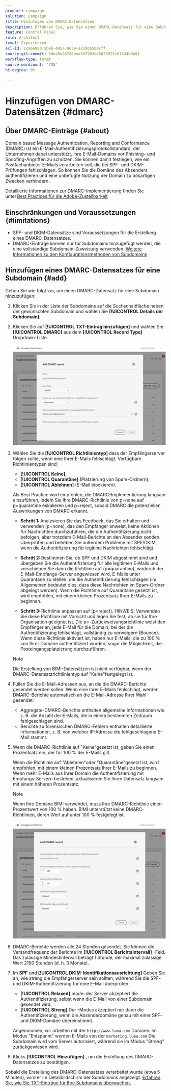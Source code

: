 ```yaml
---
product: campaign
solution: Campaign
title: Hinzufügen von DMARC-Datensätzen
description: Erfahren Sie, wie Sie einen DMARC-Datensatz für eine Subdomain hinzufügen.
feature: Control Panel
role: Architect
level: Experienced
exl-id: 2ca66983-5beb-495a-9639-a31905500cff
source-git-commit: 64ea5e26786eea107983ee5025025c81334b0a91
workflow-type: tm+mt
source-wordcount: '735'
ht-degree: 0%

---
```


# Hinzufügen von DMARC-Datensätzen {#dmarc}

## Über DMARC-Einträge {#about}

Domain based Message Authentication, Reporting and Conformance (DMARC) ist ein E-Mail-Authentifizierungsprotokollstandard, der Unternehmen dabei unterstützt, ihre E-Mail-Domains vor Phishing- und Spoofing-Angriffen zu schützen. Sie können damit festlegen, wie ein Postfachanbieter E-Mails verarbeiten soll, die bei SPF- und DKIM-Prüfungen fehlschlagen. So können Sie die Domäne des Absenders authentifizieren und eine unbefugte Nutzung der Domain zu bösartigen Zwecken verhindern.

Detaillierte Informationen zur DMARC-Implementierung finden Sie unter [Best Practices für die Adobe-Zustellbarkeit](https://experienceleague.adobe.com/docs/deliverability-learn/deliverability-best-practice-guide/additional-resources/technotes/implement-dmarc.html)

## Einschränkungen und Voraussetzungen {#limitations}

* SPF- und DKIM-Datensätze sind Voraussetzungen für die Erstellung eines DMARC-Datensatzes.
* DMARC-Einträge können nur für Subdomains hinzugefügt werden, die eine vollständige Subdomain-Zuweisung verwenden. [Weitere Informationen zu den Konfigurationsmethoden von Subdomains](subdomains-branding.md#subdomain-delegation-methods)

## Hinzufügen eines DMARC-Datensatzes für eine Subdomain {#add}

Gehen Sie wie folgt vor, um einen DMARC-Datensatz für eine Subdomain hinzuzufügen:

1. Klicken Sie in der Liste der Subdomains auf die Suchschaltfläche neben der gewünschten Subdomain und wählen Sie **[!UICONTROL Details der Subdomain]**.

1. Klicken Sie auf **[!UICONTROL TXT-Eintrag hinzufügen]** und wählen Sie **[!UICONTROL DMARC]** aus dem **[!UICONTROL Record Type]** Dropdown-Liste.

   ![](assets/dmarc-add.png)

1. Wählen Sie die **[!UICONTROL Richtlinientyp]** dass der Empfängerserver folgen sollte, wenn eine Ihrer E-Mails fehlschlägt. Verfügbare Richtlinientypen sind:

   * **[!UICONTROL Keine]**,
   * **[!UICONTROL Quarantäne]** (Platzierung von Spam-Ordnern),
   * **[!UICONTROL Ablehnen]** (E-Mail blockieren).

   Als Best Practice wird empfohlen, die DMARC-Implementierung langsam einzuführen, indem Sie Ihre DMARC-Richtlinie von p=none auf p=quarantine eskalieren und p=reject, sobald DMARC die potenziellen Auswirkungen von DMARC erkennt.

   * **Schritt 1:** Analysieren Sie das Feedback, das Sie erhalten und verwenden (p=none), das den Empfänger anweist, keine Aktionen für Nachrichten durchzuführen, die die Authentifizierung nicht befolgen, aber trotzdem E-Mail-Berichte an den Absender senden. Überprüfen und beheben Sie außerdem Probleme mit SPF/DKIM, wenn die Authentifizierung für legitime Nachrichten fehlschlägt.

   * **Schritt 2:** Bestimmen Sie, ob SPF und DKIM abgestimmt sind und übergeben Sie die Authentifizierung für alle legitimen E-Mails und verschieben Sie dann die Richtlinie auf (p=quarantine), wodurch der E-Mail-Empfangs-Server angewiesen wird, E-Mails unter Quarantäne zu stellen, die die Authentifizierung fehlschlagen (im Allgemeinen bedeutet dies, dass diese Nachrichten im Spam-Ordner abgelegt werden). Wenn die Richtlinie auf Quarantäne gesetzt ist, wird empfohlen, mit einem kleinen Prozentsatz Ihrer E-Mails zu beginnen.

   * **Schritt 3:** Richtlinie anpassen auf (p=reject). HINWEIS: Verwenden Sie diese Richtlinie mit Vorsicht und legen Sie fest, ob sie für Ihre Organisation geeignet ist. Die p=-Zurückweisungsrichtlinie weist den Empfänger an, jede E-Mail für die Domain, bei der die Authentifizierung fehlschlägt, vollständig zu verweigern (Bounce). Wenn diese Richtlinie aktiviert ist, haben nur E-Mails, die zu 100 % von Ihrer Domäne authentifiziert wurden, sogar die Möglichkeit, die Posteingangsplatzierung durchzuführen.

   >[!NOTE]
   >
   > Die Erstellung von BIMI-Datensätzen ist nicht verfügbar, wenn der DMARC-Datensatzrichtlinientyp auf &quot;Keine&quot;festgelegt ist.

1. Füllen Sie die E-Mail-Adressen aus, an die die DMARC-Berichte gesendet werden sollen. Wenn eine Ihrer E-Mails fehlschlägt, werden DMARC-Berichte automatisch an die E-Mail-Adresse Ihrer Wahl gesendet:

   * Aggregate-DMARC-Berichte enthalten allgemeine Informationen wie z. B. die Anzahl der E-Mails, die in einem bestimmten Zeitraum fehlgeschlagen sind.
   * Berichte zu forensischen DMARC-Fehlern enthalten detaillierte Informationen, z. B. von welcher IP-Adresse die fehlgeschlagene E-Mail stammt.

1. Wenn die DMARC-Richtlinie auf &quot;Keine&quot;gesetzt ist, geben Sie einen Prozentsatz ein, der für 100 % der E-Mails gilt.

   Wenn die Richtlinie auf &quot;Ablehnen&quot;oder &quot;Quarantäne&quot;gesetzt ist, wird empfohlen, mit einem kleinen Prozentsatz Ihrer E-Mails zu beginnen. Wenn mehr E-Mails aus Ihrer Domain die Authentifizierung mit Empfangs-Servern bestehen, aktualisieren Sie Ihren Datensatz langsam mit einem höheren Prozentsatz.

   >[!NOTE]
   >
   >Wenn Ihre Domäne BIMI verwendet, muss Ihre DMARC-Richtlinie einen Prozentwert von 100 % haben. BIMI unterstützt keine DMARC-Richtlinien, deren Wert auf unter 100 % festgelegt ist.

   ![](assets/dmarc-add2.png)

1. DMARC-Berichte werden alle 24 Stunden gesendet. Sie können die Versandfrequenz der Berichte im **[!UICONTROL Berichtsintervall]** -Feld. Das zulässige Mindestintervall beträgt 1 Stunde, der maximal zulässige Wert 2190 Stunden (d. h. 3 Monate).

1. Im **SPF** und **[!UICONTROL DKIM-Identifikationsausrichtung]** Geben Sie an, wie streng die Empfängerserver sein sollten, während Sie die SPF- und DKIM-Authentifizierung für eine E-Mail überprüfen.

   * **[!UICONTROL Relaxed]** mode: der Server akzeptiert die Authentifizierung, selbst wenn die E-Mail von einer Subdomain gesendet wird,
   * **[!UICONTROL Streng]** Der -Modus akzeptiert nur dann die Authentifizierung, wenn die Absenderdomäne genau mit einer SPF- und DKIM-Domäne übereinstimmt.

   Angenommen, wir arbeiten mit der `http://www.luma.com` Domäne. Im Modus &quot;Entspannt&quot; werden E-Mails von der `marketing.luma.com` Die Subdomain wird vom Server autorisiert, während sie im Modus &quot;Streng&quot; zurückgewiesen wird.

1. Klicks **[!UICONTROL Hinzufügen]** , um die Erstellung des DMARC-Datensatzes zu bestätigen.

Sobald die Erstellung des DMARC-Datensatzes verarbeitet wurde (etwa 5 Minuten), wird er im Detailbildschirm der Subdomains angezeigt. [Erfahren Sie, wie Sie TXT-Einträge für Ihre Subdomains überwachen.](gs-txt-records.md#monitor)
